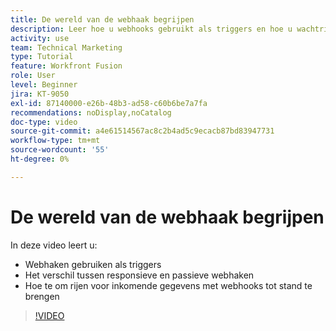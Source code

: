 ```yaml
---
title: De wereld van de webhaak begrijpen
description: Leer hoe u webhooks gebruikt als triggers en hoe u wachtrijen maakt voor binnenkomende gegevens met webhooks, allemaal in [!DNL Adobe Workfront Fusion].
activity: use
team: Technical Marketing
type: Tutorial
feature: Workfront Fusion
role: User
level: Beginner
jira: KT-9050
exl-id: 87140000-e26b-48b3-ad58-c60b6be7a7fa
recommendations: noDisplay,noCatalog
doc-type: video
source-git-commit: a4e61514567ac8c2b4ad5c9ecacb87bd83947731
workflow-type: tm+mt
source-wordcount: '55'
ht-degree: 0%

---
```


# De wereld van de webhaak begrijpen

In deze video leert u:

* Webhaken gebruiken als triggers
* Het verschil tussen responsieve en passieve webhaken
* Hoe te om rijen voor inkomende gegevens met webhooks tot stand te brengen

>[!VIDEO](https://video.tv.adobe.com/v/335291/?quality=12&learn=on)
